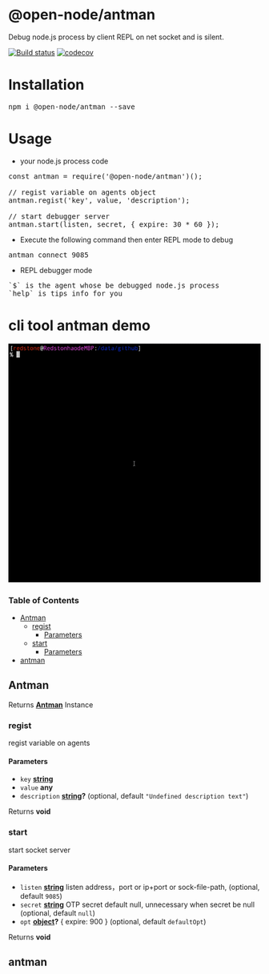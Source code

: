 # @open-node/antman
Debug node.js process by client REPL on net socket and is silent.

[![Build status](https://travis-ci.com/open-node/antman.svg?branch=master)](https://travis-ci.org/open-node/antman)
[![codecov](https://codecov.io/gh/open-node/antman/branch/master/graph/badge.svg)](https://codecov.io/gh/open-node/antman)

# Installation
<pre>npm i @open-node/antman --save</pre>

# Usage
* your node.js process code
<pre>
const antman = require('@open-node/antman')();

// regist variable on agents object
antman.regist('key', value, 'description');

// start debugger server
antman.start(listen, secret, { expire: 30 * 60 });
</pre>

* Execute the following command then enter REPL mode to debug
<pre>
antman connect 9085
</pre>

* REPL debugger mode
<pre>
`$` is the agent whose be debugged node.js process
`help` is tips info for you
</pre>

# cli tool antman demo
![antman demo](./assets/demo.gif)



<!-- Generated by documentation.js. Update this documentation by updating the source code. -->

### Table of Contents

-   [Antman][1]
    -   [regist][2]
        -   [Parameters][3]
    -   [start][4]
        -   [Parameters][5]
-   [antman][6]

## Antman

Returns **[Antman][7]** Instance

### regist

regist variable on agents

#### Parameters

-   `key` **[string][8]**
-   `value` **any**
-   `description` **[string][8]?**  (optional, default `"Undefined description text"`)

Returns **void**

### start

start socket server

#### Parameters

-   `listen` **[string][8]** listen address，port or ip+port or sock-file-path, (optional, default `9085`)
-   `secret` **[string][8]** OTP secret default null, unnecessary when secret be null (optional, default `null`)
-   `opt` **[object][9]?** { expire: 900 } (optional, default `defaultOpt`)

Returns **void**

## antman

[1]: #antman

[2]: #regist

[3]: #parameters

[4]: #start

[5]: #parameters-1

[6]: #antman-1

[7]: #antman

[8]: https://developer.mozilla.org/docs/Web/JavaScript/Reference/Global_Objects/String

[9]: https://developer.mozilla.org/docs/Web/JavaScript/Reference/Global_Objects/Object
